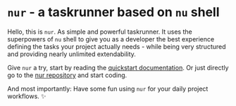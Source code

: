 # `nur` - a taskrunner based on `nu` shell

Hello, this is `nur`. As simple and powerful taskrunner. It uses the superpowers of `nu` shell
to give you as a developer the best experience defining the tasks your project actually needs - while
being very structured and providing nearly unlimited extendability.

Give `nur` a try, start by reading the [quickstart documentation](https://nur-taskrunner.github.io/docs/quickstart.html).
Or just directly go to the [nur repository](https://github.com/nur-taskrunner/nur) and start coding.

And most importantly: Have some fun using `nur` for your daily project workflows. ✨

